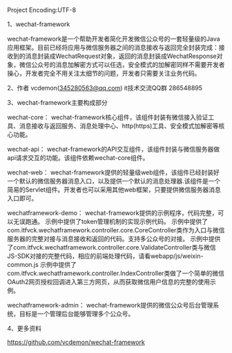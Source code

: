 Project Encoding:UTF-8

1、wechat-framework

wechat-framework是一个帮助开发者简化开发微信公众号的一套轻量级的Java应用框架。目前已经将应用与微信服务器之间的消息接收与返回完全封装完成：接收到的消息封装成WechatRequest对象，返回的消息封装成WechatResponse对象，微信公众号的消息加解密方式可以任选，安全模式的加解密同样不需要开发者操心，开发者完全不用关注太细节的问题，开发者只需要关注业务代码。

2、作者 
vcdemon(345280563@qq.com)
it技术交流QQ群 286548895

3、wechat-framework主要构成部分

wechat-core：
wechat-framework核心组件，该组件封装有微信接入验证工具、消息接收与返回服务、消息处理中心、http(https)工具、安全模式加解密等核心功能。

wechat-api：
wechat-framework的API交互组件，该组件封装与微信服务器做api请求交互的功能。该组件依赖wechat-core组件。

wechat-web：
wechat-framework提供的轻量级web组件，该组件已经封装好一个默认的微信服务器消息入口，以及提供一个默认的消息处理器.该组件是一个简易的Servlet组件。开发者也可以采用其他web框架，只要提供微信服务器消息入口即可。

wechatframework-demo：
wechat-framework提供的示例程序，代码完整，可以无误跑通。
	示例中提供了token管理机制的实现示例代码。
	示例中提供了com.itfvck.wechatframework.controller.core.CoreController类作为入口与微信服务器的完整对接与消息接收和返回的代码。支持多公众号的对接。
	示例中提供了com.itfvck.wechatframework.controller.core.ValidateController类与微信JS-SDK对接的完整代码，相应的前端处理代码，请看webapp/js/weixin-common.js
	示例中提供了com.itfvck.wechatframework.controller.IndexController类做了一个简单的微信OAuth2网页授权回调进入第三方网页，从而获取微信用户信息的完整的使用示例。

wechatframework-admin：
wechat-framework提供的微信公众号后台管理系统，目标是一个管理后台能够管理多个公众号。


4、更多资料

https://github.com/vcdemon/wechat-framework